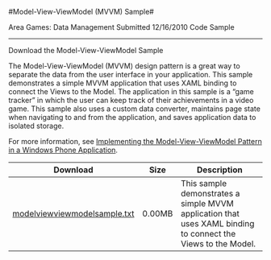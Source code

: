 #Model-View-ViewModel (MVVM) Sample#

Area
Games: Data Management
Submitted
12/16/2010
Code Sample

---

Download the Model-View-ViewModel Sample

The Model-View-ViewModel (MVVM) design pattern is a great way to separate the data from the user interface in your application. This sample demonstrates a simple MVVM application that uses XAML binding to connect the Views to the Model. The application in this sample is a “game tracker” in which the user can keep track of their achievements in a video game. This sample also uses a custom data converter, maintains page state when navigating to and from the application, and saves application data to isolated storage.

For more information, see [Implementing the Model-View-ViewModel Pattern in a Windows Phone Application](http://go.microsoft.com/fwlink/?LinkID=207966).



Download | Size | Description
---|---|---|
[modelviewviewmodelsample.txt](https://github.com/DDReaper/XNAGameStudio/blob/master/Documents/modelviewviewmodelsample.txt?raw=true) | 0.00MB | This sample demonstrates a simple MVVM application that uses XAML binding to connect the Views to the Model.
